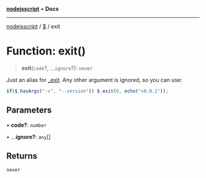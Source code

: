 [**nodejsscript**](../../../README.md) • **Docs**

***

[nodejsscript](../../../README.md) / [$](../README.md) / exit

# Function: exit()

> **exit**(`code`?, ...`ignore`?): `never`

Just an alias for [_exit](../../../functions/exit.md). Any other argument is ignored, so you can use:
```js
if($.hasArgs("-v", "--version")) $.exit(0, echo("v0.0.1"));
```

## Parameters

• **code?**: `number`

• ...**ignore?**: `any`[]

## Returns

`never`
